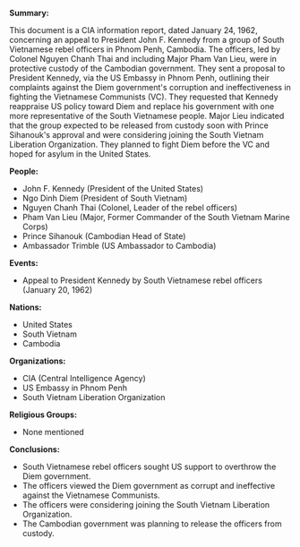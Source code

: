 **Summary:**

This document is a CIA information report, dated January 24, 1962, concerning an appeal to President John F. Kennedy from a group of South Vietnamese rebel officers in Phnom Penh, Cambodia. The officers, led by Colonel Nguyen Chanh Thai and including Major Pham Van Lieu, were in protective custody of the Cambodian government. They sent a proposal to President Kennedy, via the US Embassy in Phnom Penh, outlining their complaints against the Diem government's corruption and ineffectiveness in fighting the Vietnamese Communists (VC). They requested that Kennedy reappraise US policy toward Diem and replace his government with one more representative of the South Vietnamese people. Major Lieu indicated that the group expected to be released from custody soon with Prince Sihanouk's approval and were considering joining the South Vietnam Liberation Organization. They planned to fight Diem before the VC and hoped for asylum in the United States.

**People:**

*   John F. Kennedy (President of the United States)
*   Ngo Dinh Diem (President of South Vietnam)
*   Nguyen Chanh Thai (Colonel, Leader of the rebel officers)
*   Pham Van Lieu (Major, Former Commander of the South Vietnam Marine Corps)
*   Prince Sihanouk (Cambodian Head of State)
*   Ambassador Trimble (US Ambassador to Cambodia)

**Events:**

*   Appeal to President Kennedy by South Vietnamese rebel officers (January 20, 1962)

**Nations:**

*   United States
*   South Vietnam
*   Cambodia

**Organizations:**

*   CIA (Central Intelligence Agency)
*   US Embassy in Phnom Penh
*   South Vietnam Liberation Organization

**Religious Groups:**

*   None mentioned

**Conclusions:**

*   South Vietnamese rebel officers sought US support to overthrow the Diem government.
*   The officers viewed the Diem government as corrupt and ineffective against the Vietnamese Communists.
*   The officers were considering joining the South Vietnam Liberation Organization.
*   The Cambodian government was planning to release the officers from custody.
